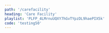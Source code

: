 ```yaml
---
path: '/carefacility'
heading: 'Care Facility'
playlist: 'PLFP_4LMrnuUQXY7hGvTYpzDL9haePIX5k'
code: 'testing50'
---
```

